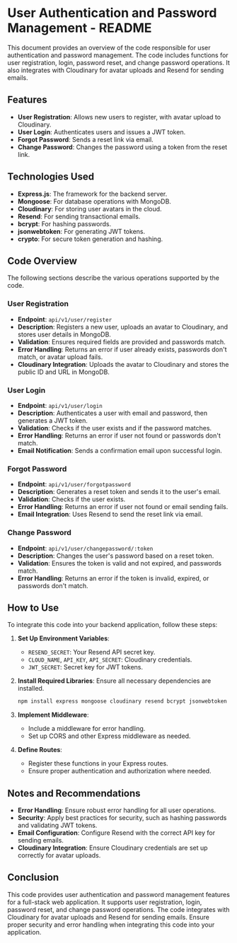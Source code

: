 # User Authentication and Password Management - README

This document provides an overview of the code responsible for user authentication and password management. The code includes functions for user registration, login, password reset, and change password operations. It also integrates with Cloudinary for avatar uploads and Resend for sending emails.

## Features
- **User Registration**: Allows new users to register, with avatar upload to Cloudinary.
- **User Login**: Authenticates users and issues a JWT token.
- **Forgot Password**: Sends a reset link via email.
- **Change Password**: Changes the password using a token from the reset link.

## Technologies Used
- **Express.js**: The framework for the backend server.
- **Mongoose**: For database operations with MongoDB.
- **Cloudinary**: For storing user avatars in the cloud.
- **Resend**: For sending transactional emails.
- **bcrypt**: For hashing passwords.
- **jsonwebtoken**: For generating JWT tokens.
- **crypto**: For secure token generation and hashing.

## Code Overview
The following sections describe the various operations supported by the code.

### User Registration
- **Endpoint**: `api/v1/user/register`
- **Description**: Registers a new user, uploads an avatar to Cloudinary, and stores user details in MongoDB.
- **Validation**: Ensures required fields are provided and passwords match.
- **Error Handling**: Returns an error if user already exists, passwords don't match, or avatar upload fails.
- **Cloudinary Integration**: Uploads the avatar to Cloudinary and stores the public ID and URL in MongoDB.

### User Login
- **Endpoint**: `api/v1/user/login`
- **Description**: Authenticates a user with email and password, then generates a JWT token.
- **Validation**: Checks if the user exists and if the password matches.
- **Error Handling**: Returns an error if user not found or passwords don't match.
- **Email Notification**: Sends a confirmation email upon successful login.

### Forgot Password
- **Endpoint**: `api/v1/user/forgotpassword`
- **Description**: Generates a reset token and sends it to the user's email.
- **Validation**: Checks if the user exists.
- **Error Handling**: Returns an error if user not found or email sending fails.
- **Email Integration**: Uses Resend to send the reset link via email.

### Change Password
- **Endpoint**: `api/v1/user/changepassword/:token`
- **Description**: Changes the user's password based on a reset token.
- **Validation**: Ensures the token is valid and not expired, and passwords match.
- **Error Handling**: Returns an error if the token is invalid, expired, or passwords don't match.

## How to Use
To integrate this code into your backend application, follow these steps:

1. **Set Up Environment Variables**:
   - `RESEND_SECRET`: Your Resend API secret key.
   - `CLOUD_NAME`, `API_KEY`, `API_SECRET`: Cloudinary credentials.
   - `JWT_SECRET`: Secret key for JWT tokens.

2. **Install Required Libraries**:
   Ensure all necessary dependencies are installed.
   ```bash
   npm install express mongoose cloudinary resend bcrypt jsonwebtoken crypto
   ```

3. **Implement Middleware**:
   - Include a middleware for error handling.
   - Set up CORS and other Express middleware as needed.

4. **Define Routes**:
   - Register these functions in your Express routes.
   - Ensure proper authentication and authorization where needed.

## Notes and Recommendations
- **Error Handling**: Ensure robust error handling for all user operations.
- **Security**: Apply best practices for security, such as hashing passwords and validating JWT tokens.
- **Email Configuration**: Configure Resend with the correct API key for sending emails.
- **Cloudinary Integration**: Ensure Cloudinary credentials are set up correctly for avatar uploads.

## Conclusion
This code provides user authentication and password management features for a full-stack web application. It supports user registration, login, password reset, and change password operations. The code integrates with Cloudinary for avatar uploads and Resend for sending emails. Ensure proper security and error handling when integrating this code into your application.
